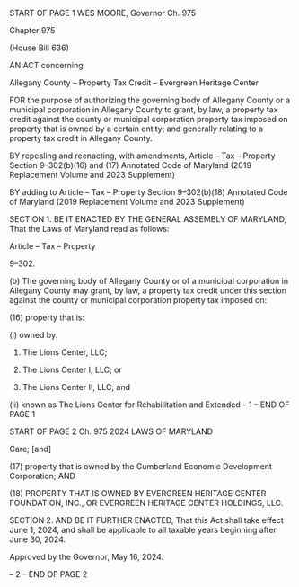 START OF PAGE 1
WES MOORE, Governor Ch. 975

Chapter 975

(House Bill 636)

AN ACT concerning

Allegany County – Property Tax Credit – Evergreen Heritage Center

FOR the purpose of authorizing the governing body of Allegany County or a municipal
corporation in Allegany County to grant, by law, a property tax credit against the
county or municipal corporation property tax imposed on property that is owned by
a certain entity; and generally relating to a property tax credit in Allegany County.

BY repealing and reenacting, with amendments,
Article – Tax – Property
Section 9–302(b)(16) and (17)
Annotated Code of Maryland
(2019 Replacement Volume and 2023 Supplement)

BY adding to
Article – Tax – Property
Section 9–302(b)(18)
Annotated Code of Maryland
(2019 Replacement Volume and 2023 Supplement)

SECTION 1. BE IT ENACTED BY THE GENERAL ASSEMBLY OF MARYLAND,
That the Laws of Maryland read as follows:

Article – Tax – Property

9–302.

(b) The governing body of Allegany County or of a municipal corporation in
Allegany County may grant, by law, a property tax credit under this section against the
county or municipal corporation property tax imposed on:

(16) property that is:

(i) owned by:

1. The Lions Center, LLC;

2. The Lions Center I, LLC; or

3. The Lions Center II, LLC; and

(ii) known as The Lions Center for Rehabilitation and Extended
– 1 –
END OF PAGE 1

START OF PAGE 2
Ch. 975 2024 LAWS OF MARYLAND

Care; [and]

(17) property that is owned by the Cumberland Economic Development
Corporation; AND

(18) PROPERTY THAT IS OWNED BY EVERGREEN HERITAGE CENTER
FOUNDATION, INC., OR EVERGREEN HERITAGE CENTER HOLDINGS, LLC.

SECTION 2. AND BE IT FURTHER ENACTED, That this Act shall take effect June
1, 2024, and shall be applicable to all taxable years beginning after June 30, 2024.

Approved by the Governor, May 16, 2024.

– 2 –
END OF PAGE 2